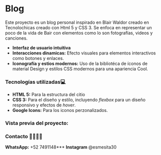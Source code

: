 # Blog
Este proyecto es un blog personal inspirado en Blair Waldor creado en Tecnolochicas creado con Html 5 y CSS 3. 
Se enfoca en representar un poco de la vida de Bair con elementos como lo son fotografías, videos y  canciones.

+ **Interfaz de usuario intuitiva** 
+ **Interacciones dinamicas:** Efecto visuales para elementos interactivos como botones y enlaces.
+ **Iconografía y estios modernos:** Uso de la bibliotéca de íconos de material Design y estilos CSS modernos para una apariencia Cool.

### Tecnologías utilizadas💻
+ **HTML 5:** Para la estructura del citio
+ **CSS 3:** Para el diseño y estilo, incluyendo _flexbox_ para un diseño responsivo y efectos de _hover_.
+ **Google Icons:** Para los iconos perzonalizados.

### Vista previa del proyecto:

### Contacto 👩🏻‍💻📞

**WhatsApp:** +52 7491148***
**Instagram** @esmesita30
